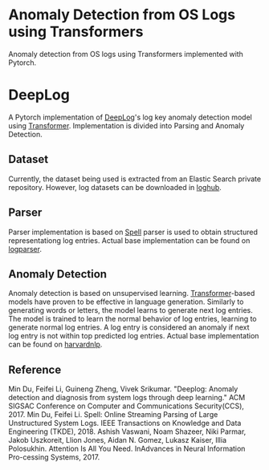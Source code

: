 # Anomaly Detection from OS Logs using Transformers
Anomaly detection from OS logs using Transformers implemented with Pytorch. 

# DeepLog
A Pytorch implementation of [DeepLog](https://www.cs.utah.edu/~lifeifei/papers/deeplog.pdf)'s log key anomaly detection model using [Transformer](https://arxiv.org/pdf/1706.03762.pdf). Implementation is divided into Parsing and Anomaly Detection.

## Dataset
Currently, the dataset being used is extracted from an Elastic Search private repository.
However, log datasets can be downloaded in [loghub](https://github.com/logpai/loghub).

## Parser
Parser implementation is based on [Spell](https://www.cs.utah.edu/~lifeifei/papers/spell.pdf) parser is used to obtain structured representationg log entries. Actual base implementation can be found on [logparser](https://github.com/logpai/logparser). 

## Anomaly Detection
Anomaly detection is based on unsupervised learning. [Transformer](https://arxiv.org/pdf/1706.03762.pdf)-based models have proven to be effective in language generation. Similarly to generating words or letters, the model learns to generate next log entries. The model is trained to learn the normal behavior of log entries, learning to generate normal log entries. A log entry is considered an anomaly if next log entry is not within top predicted log entries. 
Actual base implementation can be found on [harvardnlp](https://github.com/harvardnlp/annotated-transformer). 

## Reference
Min Du, Feifei Li, Guineng Zheng, Vivek Srikumar. "Deeplog: Anomaly detection and diagnosis from system logs through deep learning." ACM SIGSAC Conference on Computer and Communications Security(CCS), 2017.
Min Du, Feifei Li. Spell: Online Streaming Parsing of Large Unstructured System Logs. IEEE Transactions on Knowledge and Data Engineering (TKDE), 2018.
Ashish Vaswani, Noam Shazeer, Niki Parmar, Jakob Uszkoreit, Llion Jones, Aidan N. Gomez, Lukasz Kaiser, Illia Polosukhin. Attention Is All You Need.  InAdvances in Neural Information Pro-cessing Systems, 2017.
